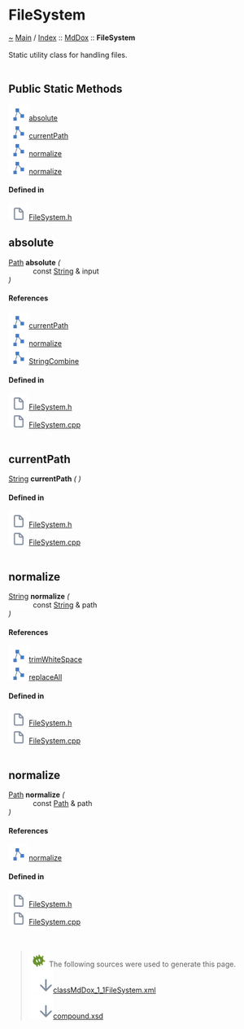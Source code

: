 <a id="filesystem"></a>
<h1>FileSystem</h1>
<a id="classMdDox_1_1FileSystem"></a>
<a id="mddoxfilesystem"></a>
<a href="https://github.com/CharlesCarley/MdDox">~</a>
<a href="indexpage.md#main">Main</a>
<span class="inline-text">/</span>
<a href="index.md#index">Index</a>
<span class="inline-text">::</span>
<a href="namespaceMdDox.md#mddox">MdDox</a>
<span class="inline-text">::</span>
<span class="bold-text"><b>FileSystem</b></span>
<br/>
<br/>
<span class="inline-text">Static utility class for handling files. </span>
<br/>
<br/>
<a id="public-static-methods"></a>
<h2>Public Static Methods</h2>
<span class="icon-list-item"><a href="#absolute" class="icon-list-item"><img src="../images/class24px.svg" class="icon-list-item"/><span class="icon-list-item">absolute</span>
</a>
</span>
<br/>
<span class="icon-list-item"><a href="#currentpath" class="icon-list-item"><img src="../images/class24px.svg" class="icon-list-item"/><span class="icon-list-item">currentPath</span>
</a>
</span>
<br/>
<span class="icon-list-item"><a href="#normalize" class="icon-list-item"><img src="../images/class24px.svg" class="icon-list-item"/><span class="icon-list-item">normalize</span>
</a>
</span>
<br/>
<span class="icon-list-item"><a href="#normalize" class="icon-list-item"><img src="../images/class24px.svg" class="icon-list-item"/><span class="icon-list-item">normalize</span>
</a>
</span>
<br/>
<a id="defined-in"></a>
<h4>Defined in</h4>
<span class="icon-list-item"><a href="https://github.com/CharlesCarley/MdDox/blob/master/Source/Utils/FileSystem.h#L44" class="icon-list-item"><img src="../images/file24px.svg" class="icon-list-item"/><span class="icon-list-item">FileSystem.h</span>
</a>
</span>
<br/>
<a id="absolute"></a>
<h2>absolute</h2>
<a href="namespaceMdDox.md#path">Path</a>
<span class="bold-text"><b>absolute</b></span>
<span class="italic-text"><i>(</i></span>
<div class="paragraph">
<span class="paragraph"><img src="../images/horSpace24px.svg"/><span class="inline-text">const </span>
<a href="namespaceMdDox.md#string">String</a>
<span class="inline-text"> &amp;</span>
<span class="inline-text">input</span>
</span>
</div>
<span class="italic-text"><i>)</i></span>
<a id="references"></a>
<h4>References</h4>
<span class="icon-list-item"><a href="classMdDox_1_1FileSystem.md#currentpath" class="icon-list-item"><img src="../images/class24px.svg" class="icon-list-item"/><span class="icon-list-item">currentPath</span>
</a>
</span>
<br/>
<span class="icon-list-item"><a href="classMdDox_1_1FileSystem.md#normalize" class="icon-list-item"><img src="../images/class24px.svg" class="icon-list-item"/><span class="icon-list-item">normalize</span>
</a>
</span>
<br/>
<span class="icon-list-item"><a href="namespaceMdDox.md#stringcombine" class="icon-list-item"><img src="../images/class24px.svg" class="icon-list-item"/><span class="icon-list-item">StringCombine</span>
</a>
</span>
<br/>
<a id="defined-in"></a>
<h4>Defined in</h4>
<span class="icon-list-item"><a href="https://github.com/CharlesCarley/MdDox/blob/master/Source/Utils/FileSystem.h#L50" class="icon-list-item"><img src="../images/file24px.svg" class="icon-list-item"/><span class="icon-list-item">FileSystem.h</span>
</a>
</span>
<br/>
<span class="icon-list-item"><a href="https://github.com/CharlesCarley/MdDox/blob/master/Source/Utils/FileSystem.cpp#L50" class="icon-list-item"><img src="../images/file24px.svg" class="icon-list-item"/><span class="icon-list-item">FileSystem.cpp</span>
</a>
</span>
<br/>
<br/>
<a id="currentpath"></a>
<h2>currentPath</h2>
<a href="namespaceMdDox.md#string">String</a>
<span class="bold-text"><b>currentPath</b></span>
<span class="italic-text"><i>(</i></span>
<span class="italic-text"><i>)</i></span>
<a id="defined-in"></a>
<h4>Defined in</h4>
<span class="icon-list-item"><a href="https://github.com/CharlesCarley/MdDox/blob/master/Source/Utils/FileSystem.h#L52" class="icon-list-item"><img src="../images/file24px.svg" class="icon-list-item"/><span class="icon-list-item">FileSystem.h</span>
</a>
</span>
<br/>
<span class="icon-list-item"><a href="https://github.com/CharlesCarley/MdDox/blob/master/Source/Utils/FileSystem.cpp#L66" class="icon-list-item"><img src="../images/file24px.svg" class="icon-list-item"/><span class="icon-list-item">FileSystem.cpp</span>
</a>
</span>
<br/>
<br/>
<a id="normalize"></a>
<h2>normalize</h2>
<a href="namespaceMdDox.md#string">String</a>
<span class="bold-text"><b>normalize</b></span>
<span class="italic-text"><i>(</i></span>
<div class="paragraph">
<span class="paragraph"><img src="../images/horSpace24px.svg"/><span class="inline-text">const </span>
<a href="namespaceMdDox.md#string">String</a>
<span class="inline-text"> &amp;</span>
<span class="inline-text">path</span>
</span>
</div>
<span class="italic-text"><i>)</i></span>
<a id="references"></a>
<h4>References</h4>
<span class="icon-list-item"><a href="classMdDox_1_1StringUtils.md#trimwhitespace" class="icon-list-item"><img src="../images/class24px.svg" class="icon-list-item"/><span class="icon-list-item">trimWhiteSpace</span>
</a>
</span>
<br/>
<span class="icon-list-item"><a href="classMdDox_1_1StringUtils.md#replaceall" class="icon-list-item"><img src="../images/class24px.svg" class="icon-list-item"/><span class="icon-list-item">replaceAll</span>
</a>
</span>
<br/>
<a id="defined-in"></a>
<h4>Defined in</h4>
<span class="icon-list-item"><a href="https://github.com/CharlesCarley/MdDox/blob/master/Source/Utils/FileSystem.h#L46" class="icon-list-item"><img src="../images/file24px.svg" class="icon-list-item"/><span class="icon-list-item">FileSystem.h</span>
</a>
</span>
<br/>
<span class="icon-list-item"><a href="https://github.com/CharlesCarley/MdDox/blob/master/Source/Utils/FileSystem.cpp#L28" class="icon-list-item"><img src="../images/file24px.svg" class="icon-list-item"/><span class="icon-list-item">FileSystem.cpp</span>
</a>
</span>
<br/>
<br/>
<a id="normalize"></a>
<h2>normalize</h2>
<a href="namespaceMdDox.md#path">Path</a>
<span class="bold-text"><b>normalize</b></span>
<span class="italic-text"><i>(</i></span>
<div class="paragraph">
<span class="paragraph"><img src="../images/horSpace24px.svg"/><span class="inline-text">const </span>
<a href="namespaceMdDox.md#path">Path</a>
<span class="inline-text"> &amp;</span>
<span class="inline-text">path</span>
</span>
</div>
<span class="italic-text"><i>)</i></span>
<a id="references"></a>
<h4>References</h4>
<span class="icon-list-item"><a href="classMdDox_1_1FileSystem.md#normalize" class="icon-list-item"><img src="../images/class24px.svg" class="icon-list-item"/><span class="icon-list-item">normalize</span>
</a>
</span>
<br/>
<a id="defined-in"></a>
<h4>Defined in</h4>
<span class="icon-list-item"><a href="https://github.com/CharlesCarley/MdDox/blob/master/Source/Utils/FileSystem.h#L48" class="icon-list-item"><img src="../images/file24px.svg" class="icon-list-item"/><span class="icon-list-item">FileSystem.h</span>
</a>
</span>
<br/>
<span class="icon-list-item"><a href="https://github.com/CharlesCarley/MdDox/blob/master/Source/Utils/FileSystem.cpp#L45" class="icon-list-item"><img src="../images/file24px.svg" class="icon-list-item"/><span class="icon-list-item">FileSystem.cpp</span>
</a>
</span>
<br/>
<br/>
<br/>
<blockquote>
<img src="../images/debug24px.svg"/><span class="inline-text">The following sources were used to generate this page.</span>
<br/>
<span class="icon-list-item"><a href="../xml/classMdDox_1_1FileSystem.xml#L1" class="icon-list-item"><img src="../images/lookInside24px.svg" class="icon-list-item"/><span class="icon-list-item">classMdDox_1_1FileSystem.xml</span>
</a>
</span>
<br/>
<span class="icon-list-item"><a href="../xml/compound.xsd#L1" class="icon-list-item"><img src="../images/lookInside24px.svg" class="icon-list-item"/><span class="icon-list-item">compound.xsd</span>
</a>
</span>
</blockquote>
</div>
</div>
</body>
</html>
